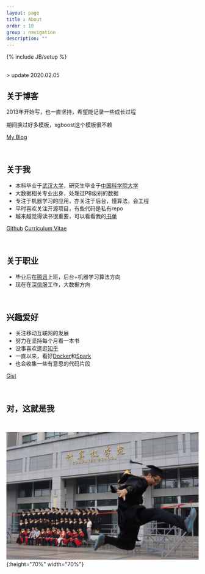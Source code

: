 ```yaml
---
layout: page
title : About
order : 10
group : navigation
description: ""
---
```


{% include JB/setup %}

<br>
> update 2020.02.05

## 关于博客

2013年开始写，也一直坚持，希望能记录一些成长过程

期间换过好多模板，xgboost这个模板很不赖

<a href="http://yijia.ws/blog.html" class="link-btn">My Blog</a>

<br>

## 关于我

* 本科毕业于[武汉大学](www.whu.edu.cn)，研究生毕业于[中国科学院大学](www.ucas.ac.cn)
* 大数据相关专业出身，处理过PB级别的数据
* 专注于机器学习的应用，亦关注于后台，懂算法，会工程
* 平时喜欢关注开源项目，有些代码是私有repo
* 越来越觉得读书很重要，可以看看我的[书单](https://book.douban.com/people/yijia2413/)

<a href="https://github.com/yijia2413" class="link-btn">Github</a>
<a href="http://yijia.ws/me" class="link-btn">Curriculum Vitae</a>

<br>


## 关于职业
* 毕业后在[腾讯](www.tencent.com)上班，后台+机器学习算法方向
* 现在在[深信服](www.sangfor.com.cn)工作，大数据方向

<br>

## 兴趣爱好
* 关注移动互联网的发展
* 努力在坚持每个月看一本书
* 没事喜欢逛逛[知乎](www.zhihu.com)
* 一直以来，看好[Docker](www.docker.com)和[Spark](spark.apache.org)
* 也会收集一些有意思的代码片段

<a href="https://gist.github.com/yijia2413" class="link-btn">Gist</a>

<br>

## 对，这就是我

<br>

![img](/images/post/whu/bye.jpg){:height="70%" width="70%"}